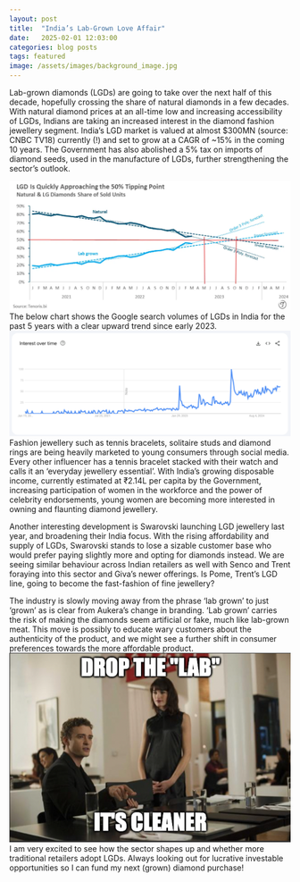 ```yaml
---
layout: post
title:  "India’s Lab-Grown Love Affair"
date:   2025-02-01 12:03:00
categories: blog posts
tags: featured
image: /assets/images/background_image.jpg
---
```

Lab-grown diamonds (LGDs) are going to take over the next half of this decade, hopefully crossing the share of natural diamonds in a few decades. With natural diamond prices at an all-time low and increasing accessibility of LGDs, Indians are taking an increased interest in the diamond fashion jewellery segment. India’s LGD market is valued at almost $300MN (source: CNBC TV18) currently (!) and set to grow at a CAGR of ~15% in the coming 10 years. The Government has also abolished a 5% tax on imports of diamond seeds, used in the manufacture of LGDs, further strengthening the sector’s outlook.

![Sales LGDs vs Natural](assets/article_images/lgd-vs-natural-sales.png)
The below chart shows the Google search volumes of LGDs in India for the past 5 years with a clear upward trend since early 2023.
![Google Search LGDs](assets/article_images/lgd-google-trends.png)
Fashion jewellery such as tennis bracelets, solitaire studs and diamond rings are being heavily marketed to young consumers through social media. Every other influencer has a tennis bracelet stacked with their watch and calls it an ‘everyday jewellery essential’. With India’s growing disposable income, currently estimated at ₹2.14L per capita by the Government, increasing participation of women in the workforce and the power of celebrity endorsements, young women are becoming more interested in owning and flaunting diamond jewellery.

Another interesting development is Swarovski launching LGD jewellery last year, and broadening their India focus. With the rising affordability and supply of LGDs, Swarovski stands to lose a sizable customer base who would prefer paying slightly more and opting for diamonds instead. We are seeing similar behaviour across Indian retailers as well with Senco and Trent foraying into this sector and Giva’s newer offerings. Is Pome, Trent’s LGD line, going to become the fast-fashion of fine jewellery?


The industry is slowly moving away from the phrase ‘lab grown’ to just ‘grown’ as is clear from Aukera’s change in branding. ‘Lab grown’ carries the risk of making the diamonds seem artificial or fake, much like lab-grown meat. This move is possibly to educate wary customers about the authenticity of the product, and we might see a further shift in consumer preferences towards the more affordable product.
![Google Search LGDs](assets/article_images/grown-meme.png)
I am very excited to see how the sector shapes up and whether more traditional retailers adopt LGDs. Always looking out for lucrative investable opportunities so I can fund my next (grown) diamond purchase!




